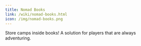 ```yaml
---
title: Nomad Books
link: /wiki/nomad-books.html
icon: /img/nomad-books.png
---
```


Store camps inside books! A solution for players that are always adventuring.